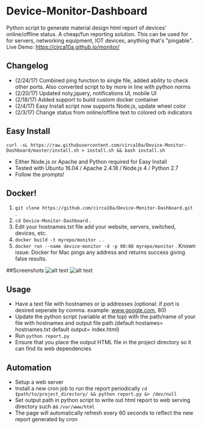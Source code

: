 # Device-Monitor-Dashboard
Python script to generate material design html report of devices' online/offline status. A cheap/fun reporting solution.
This can be used for for servers, networking equipment, IOT devices, anything that's "pingable".
Live Demo: https://circa10a.github.io/monitor/

## Changelog
 - (2/24/17) Combined ping function to single file, added ability to check other ports. Also converted script to by more in line with python norms
 - (2/20/17) Updated noty,jquery, notifications UI, mobile UI
 - (2/18/17) Added support to build custom docker container
 - (2/4/17) Easy Install script now supports Node.js, update wheel color
 - (2/3/17) Change status from online/offline text to colored orb indicators

## Easy Install
`curl -sL https://raw.githubusercontent.com/circa10a/Device-Monitor-Dashboard/master/install.sh > install.sh && bash install.sh`
- Either Node.js or Apache and Python required for Easy Install
- Tested with Ubuntu 16.04 / Apache 2.4.18 / Node.js 4 / Python 2.7
- Follow the prompts!

## Docker!
1) `git clone https://github.com/circa10a/Device-Monitor-Dashboard.git` . 
2) `cd Device-Monitor-Dashboard` . 
3) Edit your hostnames.txt file add your website, servers, switched, devices, etc.  
4) `docker build -t myrepo/monitor .` . 
5) `docker run --name device-monitor -d -p 80:80 myrepo/monitor` . 
Known issue: Docker for Mac pings any address and returns success giving false results.

##Screenshots
![alt text](http://i.imgur.com/8BjmGyO.png)
![alt text](http://i.imgur.com/iRNNMkV.png)

## Usage
- Have a text file with hostnames or ip addresses (optional: if port is desired seperate by comma. example: www.google.com, 80)
- Update the python script (variable at the top) with the path/name of your file with hostnames and output file path.(default hostames= hostnames.txt   default output= index.html)
- Run `python report.py`
- Ensure that you place the output HTML file in the project directory so it can find its web dependencies

## Automation
- Setup a web server
- Install a new cron job to run the report periodically `cd $path/to/project_directory/ && python report.py &> /dev/null`
- Set output path in python script to write out html report to web serving directory such as `/var/www/html`
- The page will automatically refresh every 60 seconds to reflect the new report generated by cron
